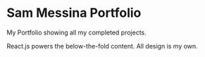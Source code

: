 # Sam Messina Portfolio

My Portfolio showing all my completed projects.

React.js powers the below-the-fold content. All design is my own.

